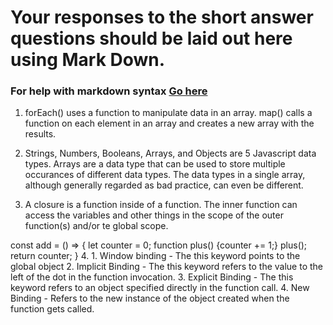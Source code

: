 # Your responses to the short answer questions should be laid out here using Mark Down.
### For help with markdown syntax [Go here](https://github.com/adam-p/markdown-here/wiki/Markdown-Cheatsheet)

1. forEach() uses a function to manipulate data in an array.
   map() calls a function on each element in an array and creates a new array with the results.

2. Strings, Numbers, Booleans, Arrays, and Objects are 5 Javascript data types. Arrays are a data type that can be used to store multiple occurances of different data types. The data types in a single array, although generally regarded as bad practice, can even be different.

3. A closure is a function inside of a function. The inner function can access the variables and other things in the scope of the outer function(s) and/or te global scope.

const add = () => {
    let counter = 0;
    function plus() {counter += 1;}
    plus();
    return counter;
}
4. 1. Window binding - The this keyword points to the global object
   2. Implicit Binding - The this keyword refers to the value to the left of the dot in the function invocation.
   3. Explicit Binding - The this keyword refers to an object specified directly in the function call.
   4. New Binding - Refers to the new instance of the object created when the function gets called.